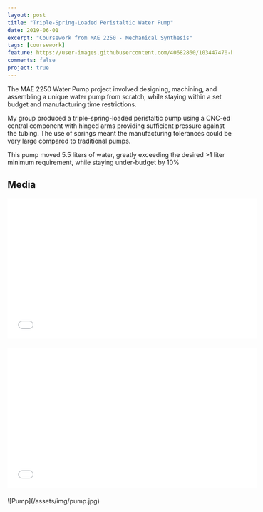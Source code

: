 ```yaml
---
layout: post
title: "Triple-Spring-Loaded Peristaltic Water Pump"
date: 2019-06-01
excerpt: "Coursework from MAE 2250 - Mechanical Synthesis"
tags: [coursework]
feature: https://user-images.githubusercontent.com/40682860/103447470-b658b800-4c59-11eb-89d8-ac01760d7504.png
comments: false
project: true
---
```


The MAE 2250 Water Pump project involved designing, machining, and assembling a unique water pump from scratch, while staying within a set budget and manufacturing time restrictions. 

My group produced a triple-spring-loaded peristaltic pump using a CNC-ed central component with hinged arms providing sufficient pressure against the tubing. The use of springs meant the manufacturing tolerances could be very large compared to traditional pumps.

This pump moved 5.5 liters of water, greatly exceeding the desired >1 liter minimum requirement, while staying under-budget by 10%



## Media

<iframe width="560" height="315" src="//www.youtube.com/embed/d04WBPQ_QKA" frameborder="0"> </iframe>
<br/><br/>
<iframe width="560" height="315" src="//www.youtube.com/embed/uOZivnIg7b8" frameborder="0"> </iframe>
<br/><br/>
![Pump](/assets/img/pump.jpg)


